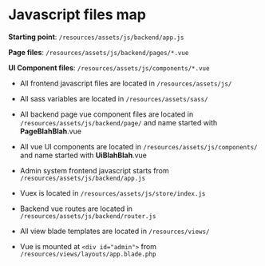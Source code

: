 # Javascript files map

**Starting point**: `/resources/assets/js/backend/app.js`

**Page files**: `/resources/assets/js/backend/pages/*.vue`

**UI Component files**: `/resources/assets/js/components/*.vue`

 - All frontend javascript files are located in `/resources/assets/js/`
 
 - All sass variables are located in `/resources/assets/sass/`

 - All backend page vue component files are located in `/resources/assets/js/backend/page/` and name started with **PageBlahBlah**.vue
 
 - All vue UI components are located in `/resources/assets/js/components/` and name started with **UiBlahBlah**.vue

 - Admin system frontend javascript starts from `/resources/assets/js/backend/app.js`

 - Vuex is located in `/resources/assets/js/store/index.js`
 
 - Backend vue routes are located in `/resources/assets/js/backend/router.js`

 - All view blade templates are located in `/resources/views/`
 
 - Vue is mounted at `<div id="admin">` from `/resources/views/layouts/app.blade.php`
